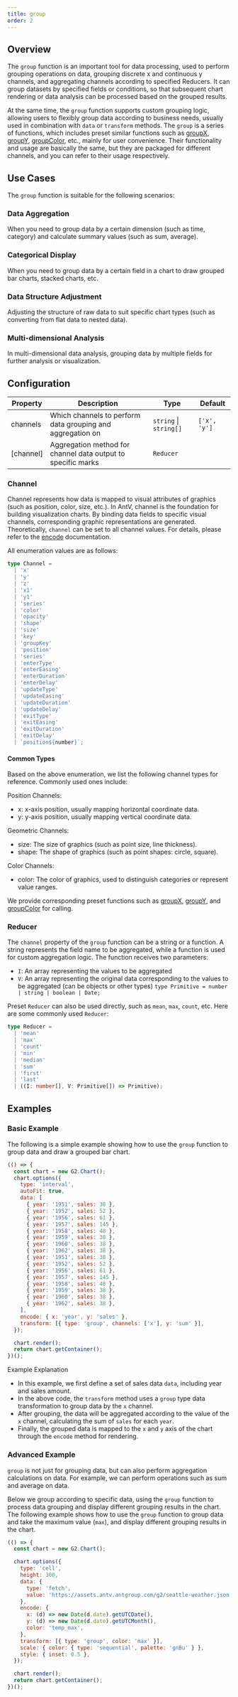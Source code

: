 ```yaml
---
title: group
order: 2
---
```


## Overview

The `group` function is an important tool for data processing, used to perform grouping operations on data, grouping discrete x and continuous y channels, and aggregating channels according to specified Reducers.
It can group datasets by specified fields or conditions, so that subsequent chart rendering or data analysis can be processed based on the grouped results.

At the same time, the `group` function supports custom grouping logic, allowing users to flexibly group data according to business needs, usually used in combination with `data` or `transform` methods. The `group` is a series of functions, which includes preset similar functions such as [groupX](/en/manual/core/transform/group-x), [groupY](/en/manual/core/transform/group-y), [groupColor](/en/manual/core/transform/group-color), etc., mainly for user convenience. Their functionality and usage are basically the same, but they are packaged for different channels, and you can refer to their usage respectively.

## Use Cases

The `group` function is suitable for the following scenarios:

### Data Aggregation

When you need to group data by a certain dimension (such as time, category) and calculate summary values (such as sum, average).

### Categorical Display

When you need to group data by a certain field in a chart to draw grouped bar charts, stacked charts, etc.

### Data Structure Adjustment

Adjusting the structure of raw data to suit specific chart types (such as converting from flat data to nested data).

### Multi-dimensional Analysis

In multi-dimensional data analysis, grouping data by multiple fields for further analysis or visualization.

## Configuration

| Property  | Description                                                    | Type                   | Default      |
| --------- | -------------------------------------------------------------- | ---------------------- | ------------ |
| channels  | Which channels to perform data grouping and aggregation on    | `string` \| `string[]` | `['x', 'y']` |
| [channel] | Aggregation method for channel data output to specific marks  | `Reducer`              |              |

### Channel

Channel represents how data is mapped to visual attributes of graphics (such as position, color, size, etc.). In AntV, channel is the foundation for building visualization charts. By binding data fields to specific visual channels, corresponding graphic representations are generated. Theoretically, `channel` can be set to all channel values. For details, please refer to the [encode](/en/manual/core/encode) documentation.

All enumeration values are as follows:

```ts
type Channel =
  | 'x'
  | 'y'
  | 'z'
  | 'x1'
  | 'y1'
  | 'series'
  | 'color'
  | 'opacity'
  | 'shape'
  | 'size'
  | 'key'
  | 'groupKey'
  | 'position'
  | 'series'
  | 'enterType'
  | 'enterEasing'
  | 'enterDuration'
  | 'enterDelay'
  | 'updateType'
  | 'updateEasing'
  | 'updateDuration'
  | 'updateDelay'
  | 'exitType'
  | 'exitEasing'
  | 'exitDuration'
  | 'exitDelay'
  | `position${number}`;
```

#### Common Types

Based on the above enumeration, we list the following channel types for reference. Commonly used ones include:

Position Channels:

- x: x-axis position, usually mapping horizontal coordinate data.
- y: y-axis position, usually mapping vertical coordinate data.

Geometric Channels:

- size: The size of graphics (such as point size, line thickness).
- shape: The shape of graphics (such as point shapes: circle, square).

Color Channels:

- color: The color of graphics, used to distinguish categories or represent value ranges.

We provide corresponding preset functions such as [groupX](/en/manual/core/transform/group-x), [groupY](/en/manual/core/transform/group-y), and [groupColor](/en/manual/core/transform/group-color) for calling.

### Reducer

The `channel` property of the `group` function can be a string or a function. A string represents the field name to be aggregated, while a function is used for custom aggregation logic. The function receives two parameters:

- `I`: An array representing the values to be aggregated
- `V`: An array representing the original data corresponding to the values to be aggregated (can be objects or other types) `type Primitive = number | string | boolean | Date;`

Preset `Reducer` can also be used directly, such as `mean`, `max`, `count`, etc. Here are some commonly used `Reducer`:

```ts
type Reducer =
  | 'mean'
  | 'max'
  | 'count'
  | 'min'
  | 'median'
  | 'sum'
  | 'first'
  | 'last'
  | ((I: number[], V: Primitive[]) => Primitive);
```

## Examples

### Basic Example

The following is a simple example showing how to use the `group` function to group data and draw a grouped bar chart.

```js | ob
(() => {
  const chart = new G2.Chart();
  chart.options({
    type: 'interval',
    autoFit: true,
    data: [
      { year: '1951', sales: 38 },
      { year: '1952', sales: 52 },
      { year: '1956', sales: 61 },
      { year: '1957', sales: 145 },
      { year: '1958', sales: 48 },
      { year: '1959', sales: 38 },
      { year: '1960', sales: 38 },
      { year: '1962', sales: 38 },
      { year: '1951', sales: 38 },
      { year: '1952', sales: 52 },
      { year: '1956', sales: 61 },
      { year: '1957', sales: 145 },
      { year: '1958', sales: 48 },
      { year: '1959', sales: 38 },
      { year: '1960', sales: 38 },
      { year: '1962', sales: 38 },
    ],
    encode: { x: 'year', y: 'sales' },
    transform: [{ type: 'group', channels: ['x'], y: 'sum' }],
  });

  chart.render();
  return chart.getContainer();
})();
```

Example Explanation

- In this example, we first define a set of sales data `data`, including year and sales amount.
- In the above code, the `transform` method uses a `group` type data transformation to group data by the `x` channel.
- After grouping, the data will be aggregated according to the value of the `x` channel, calculating the sum of `sales` for each `year`.
- Finally, the grouped data is mapped to the `x` and `y` axis of the chart through the `encode` method for rendering.

### Advanced Example

`group` is not just for grouping data, but can also perform aggregation calculations on data. For example, we can perform operations such as sum and average on data.

Below we group according to specific data, using the `group` function to process data grouping and display different grouping results in the chart.
The following example shows how to use the `group` function to group data and take the maximum value (`max`), and display different grouping results in the chart.

```js | ob
(() => {
  const chart = new G2.Chart();

  chart.options({
    type: 'cell',
    height: 300,
    data: {
      type: 'fetch',
      value: 'https://assets.antv.antgroup.com/g2/seattle-weather.json',
    },
    encode: {
      x: (d) => new Date(d.date).getUTCDate(),
      y: (d) => new Date(d.date).getUTCMonth(),
      color: 'temp_max',
    },
    transform: [{ type: 'group', color: 'max' }],
    scale: { color: { type: 'sequential', palette: 'gnBu' } },
    style: { inset: 0.5 },
  });

  chart.render();
  return chart.getContainer();
})();
```
